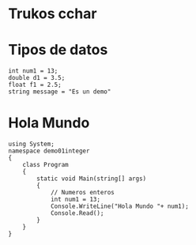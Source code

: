 # Trukos cchar


# Tipos de datos
```
int num1 = 13;
double d1 = 3.5;
float f1 = 2.5;
string message = "Es un demo"
```

# Hola Mundo
```
using System;
namespace demo01integer
{
    class Program
    {
        static void Main(string[] args)
        {
            // Numeros enteros
            int num1 = 13;
            Console.WriteLine("Hola Mundo "+ num1);
            Console.Read();
        }
    }
}
```

